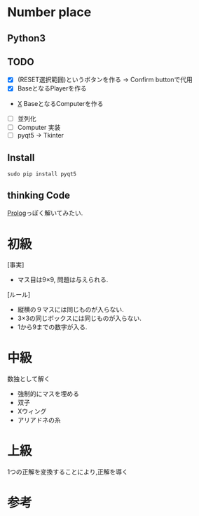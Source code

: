 # Number place

## Python3

## TODO
- [X] (RESET選択範囲)というボタンを作る
   -> Confirm buttonで代用
- [X] BaseとなるPlayerを作る
- [X](checked) BaseとなるComputerを作る
- [ ] 並列化
- [ ] Computer 実装
- [ ] pyqt5 -> Tkinter

## Install

`sudo pip install pyqt5`

## thinking Code

[Prolog](https://en.wikipedia.org/wiki/Prolog)っぽく解いてみたい.

# 初級
[事実]
- マス目は9×9, 問題は与えられる.

[ルール]
- 縦横の９マスには同じものが入らない.
- 3×3の同じボックスには同じものが入らない.
- 1から9までの数字が入る.

# 中級
数独として解く
- 強制的にマスを埋める
- 双子
- Xウィング
- アリアドネの糸

# 上級
1つの正解を変換することにより,正解を導く

# 参考
[数独を数学する]:(http://www.seidosha.co.jp/book/index.php?id=2050)
